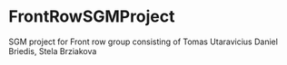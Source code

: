 # FrontRowSGMProject
SGM project for Front row group consisting of Tomas Utaravicius Daniel Briedis, Stela Brziakova
